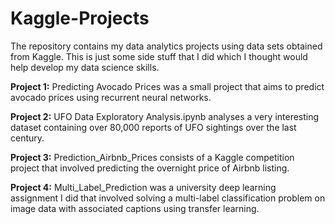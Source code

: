 # Kaggle-Projects

The repository contains my data analytics projects using data sets obtained from Kaggle. This is just some side stuff that I did which I thought would help develop my data science skills. 

**Project 1:** Predicting Avocado Prices was a small project that aims to predict avocado prices using recurrent neural networks. 

**Project 2:** UFO Data Exploratory Analysis.ipynb analyses a very interesting dataset containing over 80,000 reports of UFO sightings over the last century. 

**Project 3:** Prediction_Airbnb_Prices consists of a Kaggle competition project that involved predicting the overnight price of Airbnb listing. 

**Project 4:** Multi_Label_Prediction was a university deep learning assignment I did that involved solving a multi-label classification problem on image data with associated captions using transfer learning. 
